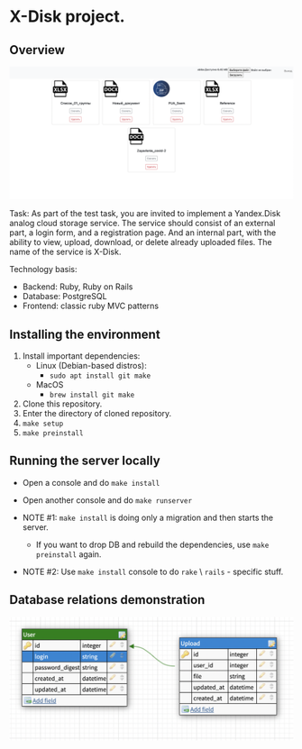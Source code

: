 # X-Disk project.

## Overview
![](.resources/app_overview.png)

Task: As part of the test task, you are invited to implement a Yandex.Disk analog cloud storage service.
The service should consist of an external part, a login form, and a registration page. And an internal part, with the ability to view, upload, download, or delete already uploaded files.
The name of the service is X-Disk.

Technology basis: 
- Backend: Ruby, Ruby on Rails
- Database: PostgreSQL
- Frontend: classic ruby MVC patterns 
## Installing the environment
1. Install important dependencies:
    - Linux (Debian-based distros):
        - `sudo apt install git make`
    - MacOS
        - `brew install git make`
1. Clone this repository.
1. Enter the directory of cloned repository.
1. `make setup`
1. `make preinstall`

## Running the server locally
- Open a console and do `make install`
- Open another console and do `make runserver`

- NOTE #1: `make install` is doing only a migration and then starts the server.
  - If you want to drop DB and rebuild the dependencies, use `make preinstall` again.
- NOTE #2: Use `make install` console to do `rake` \ `rails` - specific stuff.


## Database relations demonstration
![](.resources/db_relations.png)